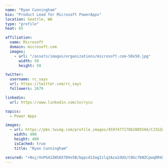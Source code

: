 ```yaml
---
name: "Ryan Cunningham"
bio: "Product Lead for Microsoft PowerApps"
location: Seattle, WA
type: "profile"
heat: 65

affiliation:
  name: Microsoft
  domain: microsoft.com
  images:
    - url: "/assets/images/organizations/microsoft.com-50x50.jpg"
      width: 50
      height: 50

twitter:
  username: rc_says
  url: https://twitter.com/rc_says
  followers: 2679

linkedin:
  url: https://www.linkedin.com/in/rycu

topics:
  - Power Apps

images:
  - url: https://pbs.twimg.com/profile_images/459747717862805504/CJIGZejd_400x400.png
    width: 400
    height: 400
    isCached: true
    title: "Ryan Cunningham"

secured: "+Nuj/XnPG42ZWS8X7DHx5B/bppcd1ZwgIzlq2Aza2dUU/C0Gc7bNZCpwqDR4XEBBJgLBEnetbWLS5GUaS44ODgSVxGl+5NUt7COKDG0y+AoUQnOE3JIqO49Qg8Wirh6Pu87FrYGnx56lHB0QTyCecsmXvuRzPHC7TvYJX6ez2fmeJUONt3BgAiE0BS0LJNRpmsd0qWHd7qnwTpJv/tly64IqDTCv93eC7JhZFMSwlf7Pdd7SARfA0rJFRQ5bRGjaumb7noAyPm6e+AWeiGpFghmGN1JP0W690KJtfxEISmUQ9+5zuVLGfUkrUM0TCIHftdBVNdfI29FxHSA6cTyYxqzLpr1DoIHHNvfeMKTeLbzqoqV1LMFisPQX86iy0BXrxnTdkbb+8fqQ5YpG9kjFU89pG71coEEtY4JBI9Wy50c=;6zSGD4oZrYYcznYazaxNeg=="
---
```


